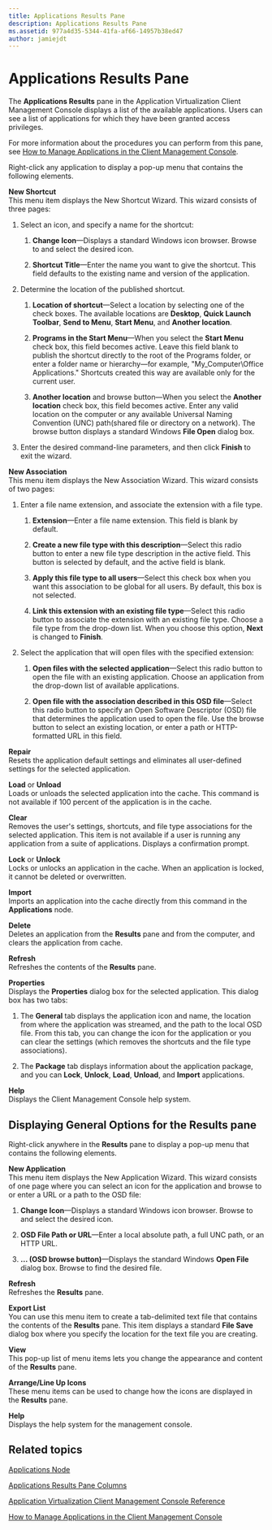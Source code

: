 ```yaml
---
title: Applications Results Pane
description: Applications Results Pane
ms.assetid: 977a4d35-5344-41fa-af66-14957b38ed47
author: jamiejdt
---
```


# Applications Results Pane


The **Applications Results** pane in the Application Virtualization Client Management Console displays a list of the available applications. Users can see a list of applications for which they have been granted access privileges.

For more information about the procedures you can perform from this pane, see [How to Manage Applications in the Client Management Console](how-to-manage-applications-in-the-client-management-console.md).

Right-click any application to display a pop-up menu that contains the following elements.

<a href="" id="new-shortcut"></a>**New Shortcut**  
This menu item displays the New Shortcut Wizard. This wizard consists of three pages:

1.  Select an icon, and specify a name for the shortcut:

    1.  **Change Icon**—Displays a standard Windows icon browser. Browse to and select the desired icon.

    2.  **Shortcut Title**—Enter the name you want to give the shortcut. This field defaults to the existing name and version of the application.

2.  Determine the location of the published shortcut.

    1.  **Location of shortcut**—Select a location by selecting one of the check boxes. The available locations are **Desktop**, **Quick Launch Toolbar**, **Send to Menu**, **Start Menu**, and **Another location**.

    2.  **Programs in the Start Menu**—When you select the **Start Menu** check box, this field becomes active. Leave this field blank to publish the shortcut directly to the root of the Programs folder, or enter a folder name or hierarchy—for example, "My\_Computer\\Office Applications." Shortcuts created this way are available only for the current user.

    3.  **Another location** and browse button—When you select the **Another location** check box, this field becomes active. Enter any valid location on the computer or any available Universal Naming Convention (UNC) path(shared file or directory on a network). The browse button displays a standard Windows **File Open** dialog box.

3.  Enter the desired command-line parameters, and then click **Finish** to exit the wizard.

<a href="" id="new-association"></a>**New Association**  
This menu item displays the New Association Wizard. This wizard consists of two pages:

1.  Enter a file name extension, and associate the extension with a file type.

    1.  **Extension**—Enter a file name extension. This field is blank by default.

    2.  **Create a new file type with this description**—Select this radio button to enter a new file type description in the active field. This button is selected by default, and the active field is blank.

    3.  **Apply this file type to all users**—Select this check box when you want this association to be global for all users. By default, this box is not selected.

    4.  **Link this extension with an existing file type**—Select this radio button to associate the extension with an existing file type. Choose a file type from the drop-down list. When you choose this option, **Next** is changed to **Finish**.

2.  Select the application that will open files with the specified extension:

    1.  **Open files with the selected application**—Select this radio button to open the file with an existing application. Choose an application from the drop-down list of available applications.

    2.  **Open file with the association described in this OSD file**—Select this radio button to specify an Open Software Descriptor (OSD) file that determines the application used to open the file. Use the browse button to select an existing location, or enter a path or HTTP-formatted URL in this field.

<a href="" id="repair"></a>**Repair**  
Resets the application default settings and eliminates all user-defined settings for the selected application.

<a href="" id="load-or-unload"></a>**Load** or **Unload**  
Loads or unloads the selected application into the cache. This command is not available if 100 percent of the application is in the cache.

<a href="" id="clear"></a>**Clear**  
Removes the user's settings, shortcuts, and file type associations for the selected application. This item is not available if a user is running any application from a suite of applications. Displays a confirmation prompt.

<a href="" id="lock-or-unlock"></a>**Lock** or **Unlock**  
Locks or unlocks an application in the cache. When an application is locked, it cannot be deleted or overwritten.

<a href="" id="import"></a>**Import**  
Imports an application into the cache directly from this command in the **Applications** node.

<a href="" id="delete"></a>**Delete**  
Deletes an application from the **Results** pane and from the computer, and clears the application from cache.

<a href="" id="refresh"></a>**Refresh**  
Refreshes the contents of the **Results** pane.

<a href="" id="properties"></a>**Properties**  
Displays the **Properties** dialog box for the selected application. This dialog box has two tabs:

1.  The **General** tab displays the application icon and name, the location from where the application was streamed, and the path to the local OSD file. From this tab, you can change the icon for the application or you can clear the settings (which removes the shortcuts and the file type associations).

2.  The **Package** tab displays information about the application package, and you can **Lock**, **Unlock**, **Load**, **Unload**, and **Import** applications.

<a href="" id="help"></a>**Help**  
Displays the Client Management Console help system.

## Displaying General Options for the Results pane


Right-click anywhere in the **Results** pane to display a pop-up menu that contains the following elements.

<a href="" id="new-application"></a>**New Application**  
This menu item displays the New Application Wizard. This wizard consists of one page where you can select an icon for the application and browse to or enter a URL or a path to the OSD file:

1.  **Change Icon**—Displays a standard Windows icon browser. Browse to and select the desired icon.

2.  **OSD File Path or URL**—Enter a local absolute path, a full UNC path, or an HTTP URL.

3.  **... (OSD browse button)**—Displays the standard Windows **Open File** dialog box. Browse to find the desired file.

<a href="" id="refresh"></a>**Refresh**  
Refreshes the **Results** pane.

<a href="" id="export-list"></a>**Export List**  
You can use this menu item to create a tab-delimited text file that contains the contents of the **Results** pane. This item displays a standard **File Save** dialog box where you specify the location for the text file you are creating.

<a href="" id="view"></a>**View**  
This pop-up list of menu items lets you change the appearance and content of the **Results** pane.

<a href="" id="arrange-line-up-icons"></a>**Arrange/Line Up Icons**  
These menu items can be used to change how the icons are displayed in the **Results** pane.

<a href="" id="help"></a>**Help**  
Displays the help system for the management console.

## Related topics


[Applications Node](applications-node.md)

[Applications Results Pane Columns](applications-results-pane-columns.md)

[Application Virtualization Client Management Console Reference](application-virtualization-client-management-console-reference.md)

[How to Manage Applications in the Client Management Console](how-to-manage-applications-in-the-client-management-console.md)

 

 





